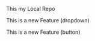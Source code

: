 <p>This my Local Repo</p>
<p>This is a new Feature (dropdown)</p>
<p>This is a new Feature (button)</p>

